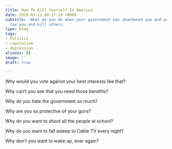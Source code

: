 ```yaml
---
title: How To Kill Yourself In America
date: 2018-03-11 08:17:29 +0000
subtitle: 'What do you do when your government has abandoned you and only exists to
  tax you and kill others.  '
type: blog
tags:
- Politics
- capitalism
- depression
aliases: []
image: ''
draft: true

---
```

Why would you vote against your best interests like that?

Why can’t you see that you need those benefits?

Why do you hate the government so much?

Why are you so protective of your guns?

Why do you want to shoot all the people at school?

Why do you want to fall asleep to Cable TV every night?

Why don’t you want to wake up, ever again?
